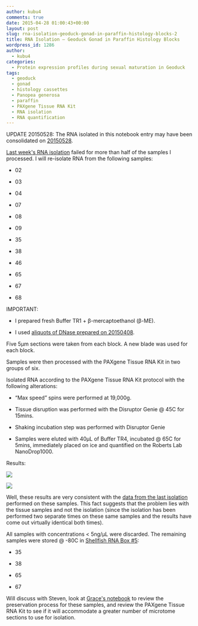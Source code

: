 ```yaml
---
author: kubu4
comments: true
date: 2015-04-28 01:00:43+00:00
layout: post
slug: rna-isolation-geoduck-gonad-in-paraffin-histology-blocks-2
title: RNA Isolation – Geoduck Gonad in Paraffin Histology Blocks
wordpress_id: 1286
author:
  - kubu4
categories:
  - Protein expression profiles during sexual maturation in Geoduck
tags:
  - geoduck
  - gonad
  - histology cassettes
  - Panopea generosa
  - paraffin
  - PAXgene Tissue RNA Kit
  - RNA isolation
  - RNA quantification
---
```


UPDATE 20150528: The RNA isolated in this notebook entry may have been consolidated on [20150528](2015/05/28/bioanalyzer-geoduck-gonad-rna-quality-assessment.html).

[Last week's RNA isolation](2015/04/24/rna-isolation-geoduck-gonad-in-paraffin-histology-blocks.html) failed for more than half of the samples I processed. I will re-isolate RNA from the following samples:




    
  * 02

    
  * 03

    
  * 04

    
  * 07

    
  * 08

    
  * 09

    
  * 35

    
  * 38

    
  * 46

    
  * 65

    
  * 67

    
  * 68



IMPORTANT:


    
  * I prepared fresh Buffer TR1 + β-mercaptoethanol (β-ME).

    
  * I used [aliquots of DNase prepared on 20150408](2015/04/08/rna-isolation-geoduck-foot-in-paraffin-histology-blocks.html).



Five 5μm sections were taken from each block. A new blade was used for each block.

Samples were then processed with the PAXgene Tissue RNA Kit in two groups of six.

Isolated RNA according to the PAXgene Tissue RNA Kit protocol with the following alterations:


    
  * “Max speed” spins were performed at 19,000g.

    
  * Tissue disruption was performed with the Disruptor Genie @ 45C for 15mins.

    
  * Shaking incubation step was performed with Disruptor Genie

    
  * Samples were eluted with 40μL of Buffer TR4, incubated @ 65C for 5mins, immediately placed on ice and quantified on the Roberts Lab NanoDrop1000.



Results:



[![](https://eagle.fish.washington.edu/Arabidopsis/20150427_geoduck_gonad_DNased_RNA_ODs.JPG)](http://eagle.fish.washington.edu/Arabidopsis/20150427_geoduck_gonad_DNased_RNA_ODs.JPG)

[![](https://eagle.fish.washington.edu/Arabidopsis/20150427_geoduck_gonad_DNased_RNA_plots.JPG)](http://eagle.fish.washington.edu/Arabidopsis/20150427_geoduck_gonad_DNased_RNA_plots.JPG)





Well, these results are very consistent with the [data from the last isolation](2015/04/24/rna-isolation-geoduck-gonad-in-paraffin-histology-blocks.html) performed on these samples. This fact suggests that the problem lies with the tissue samples and not the isolation (since the isolation has been performed two separate times on these same samples and the results have come out virtually identical both times).

All samples with concentrations < 5ng/μL were discarded. The remaining samples were stored @ -80C in [Shellfish RNA Box #5](https://docs.google.com/spreadsheet/ccc?key=0AmS_90rPaQMzcHdyU1d0MDVMLWpaTWdadnJSd0M4UUE&usp=sharing):




    
  * 35

    
  * 38

    
  * 65

    
  * 67



Will discuss with Steven, look at [Grace's notebook](https://genefish.wikispaces.com/Grace%27s+Notebook) to review the preservation process for these samples, and review the PAXgene Tissue RNA Kit to see if it will accommodate a greater number of microtome sections to use for isolation.




